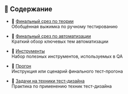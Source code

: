 ## 📖 Содержание     

- 📘 [Финальный срез по теории](Theory-manual.md)  
  Обобщённая выжимка по ручному тестированию

- 🤖 [Финальный срез по автоматизации](Theory-auto.md)  
  Краткий обзор ключевых тем автоматизации

- 🧰 [Инструменты](Tools.md)  
  Набор полезных инструментов, используемых в QA

- 🚦 [Прогон](Progon.md)  
  Инструкция или сценарий финального тест-прогона

- 🎯 [Задачи на техники тест-дизайна](Test-design-tasks.md)  
  Практика по применению техник тест-дизайна

